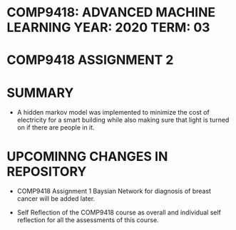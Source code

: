# COMP9418: ADVANCED MACHINE LEARNING  YEAR:  2020  TERM: 03

# COMP9418 ASSIGNMENT 2

# SUMMARY
- A hidden markov model was implemented to minimize the cost of electricity for a smart building while also making sure that light is turned on if there are people in it.

# UPCOMINNG CHANGES IN REPOSITORY

- COMP9418 Assignment 1 Baysian Network for diagnosis of breast cancer will be added later.

- Self Reflection of the COMP9418 course as overall and individual self reflection for all the assessments of this course.